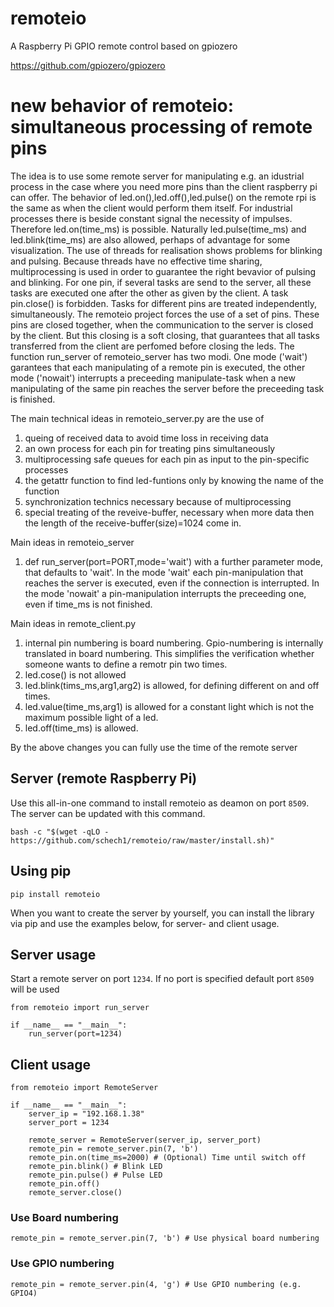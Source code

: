 # remoteio
A Raspberry Pi GPIO remote control based on gpiozero

https://github.com/gpiozero/gpiozero

# new behavior of remoteio: simultaneous processing of remote pins
The idea is to use some remote server for manipulating e.g. an idustrial process in the case where you need more pins than the client raspberry pi can offer.
The behavior of led.on(),led.off(),led.pulse() on the remote rpi is the same as when the client would perform them itself.
For industrial processes there is beside constant signal the necessity of impulses. Therefore led.on(time_ms) is possible. Naturally led.pulse(time_ms) and led.blink(time_ms) are also
allowed, perhaps of advantage for some visualization. The use of threads for realisation shows problems for blinking and pulsing. Because threads have no effective time sharing, multiprocessing is used
in order to guarantee the right bevavior of pulsing and blinking. For one pin, if several tasks are send to the server, all these tasks are executed one after the other as given by the client. A task pin.close() is forbidden. Tasks for different pins are treated independently, simultaneously. The remoteio project forces the use of a set of pins. These pins are closed together, when the communication to the server is closed by the client. But this closing is a soft closing, that guarantees that all tasks transferred from the client are perfomed before closing the leds. The function run_server of remoteio_server has two modi. One mode ('wait') garantees that each manipulating of a remote pin is executed, the other mode ('nowait') interrupts a preceeding manipulate-task when a new manipulating of the same pin reaches the server before the preceeding task is finished.  

The main technical ideas in remoteio_server.py are the use of 
  1. queing of received data to avoid time loss in receiving data
  2. an own process for each pin for treating pins simultaneously
  3. multiprocessing safe queues for each pin as input to the pin-specific processes
  4. the getattr function to find led-funtions only by knowing the name of the function
  5. synchronization technics necessary because of multiprocessing
  6. special treating of the reveive-buffer, necessary when more data then the length of the receive-buffer(size)=1024 come in. 

Main ideas in remoteio_server
  1. def run_server(port=PORT,mode='wait') with a further parameter mode, that defaults to 'wait'.
     In the mode 'wait' each pin-manipulation that reaches the server is executed, even if the connection is interrupted.
     In the mode 'nowait' a pin-manipulation interrupts the preceeding one, even if time_ms is not finished.
     
Main ideas in remote_client.py 
1. internal pin numbering is board numbering. Gpio-numbering is internally translated in board numbering. This simplifies the verification whether someone wants to define a remotr pin two times.
2. led.cose() is not allowed
3. led.blink(tims_ms,arg1,arg2) is allowed, for defining different on and off times.
4. led.value(time_ms,arg1) is allowed for a constant light which is not the maximum possible light of a led.
5. led.off(time_ms) is allowed.
   
By the above changes you can fully use the time of the remote server


## Server (remote Raspberry Pi)
Use this all-in-one command to install remoteio as deamon on port `8509`.
The server can be updated with this command.
```
bash -c "$(wget -qLO - https://github.com/schech1/remoteio/raw/master/install.sh)"

```

##  Using pip
```
pip install remoteio
```
When you want to create the server by yourself, you can install the library via
pip and use the examples below, for server- and client usage.



## Server usage
Start a remote server on port `1234`.
If no port is specified default port `8509` will be used

```
from remoteio import run_server

if __name__ == "__main__":
    run_server(port=1234)

```


## Client usage
```
from remoteio import RemoteServer

if __name__ == "__main__":
    server_ip = "192.168.1.38"
    server_port = 1234

    remote_server = RemoteServer(server_ip, server_port)
    remote_pin = remote_server.pin(7, 'b')
    remote_pin.on(time_ms=2000) # (Optional) Time until switch off
    remote_pin.blink() # Blink LED
    remote_pin.pulse() # Pulse LED
    remote_pin.off()
    remote_server.close()
```

### Use Board numbering
```
remote_pin = remote_server.pin(7, 'b') # Use physical board numbering
```
### Use GPIO numbering
```
remote_pin = remote_server.pin(4, 'g') # Use GPIO numbering (e.g. GPIO4)
```

